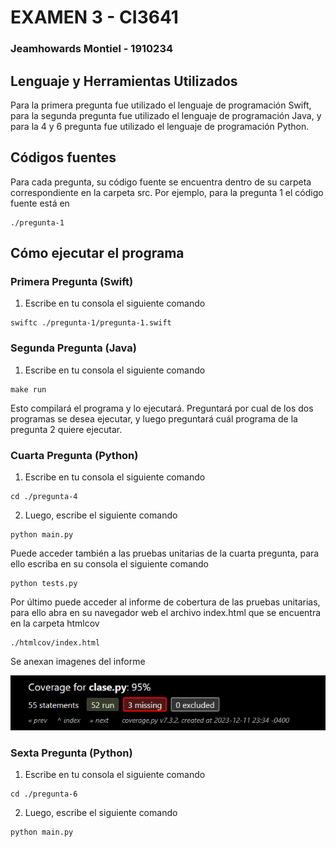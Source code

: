 # EXAMEN 3 - CI3641

### Jeamhowards Montiel - 1910234

## Lenguaje y Herramientas Utilizados

Para la primera pregunta fue utilizado el lenguaje de programación Swift, para la segunda pregunta fue utilizado el lenguaje de programación Java,
y para la 4 y 6 pregunta fue utilizado el lenguaje de programación Python.

## Códigos fuentes

Para cada pregunta, su código fuente se encuentra dentro de su carpeta correspondiente en la carpeta src. Por ejemplo, para la pregunta 1 el código fuente está en

```
./pregunta-1
```

## Cómo ejecutar el programa

### Primera Pregunta (Swift)

1. Escribe en tu consola el siguiente comando

```
swiftc ./pregunta-1/pregunta-1.swift
```

### Segunda Pregunta (Java)

1. Escribe en tu consola el siguiente comando

```
make run
```

Esto compilará el programa y lo ejecutará. Preguntará por cual de los dos programas se desea ejecutar, y luego preguntará 
cuál programa de la pregunta 2 quiere ejecutar.

### Cuarta Pregunta (Python)

1. Escribe en tu consola el siguiente comando

```
cd ./pregunta-4
```

2. Luego, escribe el siguiente comando

```
python main.py
```

Puede acceder también a las pruebas unitarias de la cuarta pregunta, para ello escriba en su consola el siguiente comando

```
python tests.py
```

Por último puede acceder al informe de cobertura de las pruebas unitarias, para ello abra en su navegador web el archivo index.html que se encuentra en la carpeta htmlcov

```
./htmlcov/index.html
```

Se anexan imagenes del informe

![alt text](./pregunta-4/htmlcov/coverage.png)

### Sexta Pregunta (Python)

1. Escribe en tu consola el siguiente comando

```
cd ./pregunta-6
```

2. Luego, escribe el siguiente comando

```
python main.py
```




